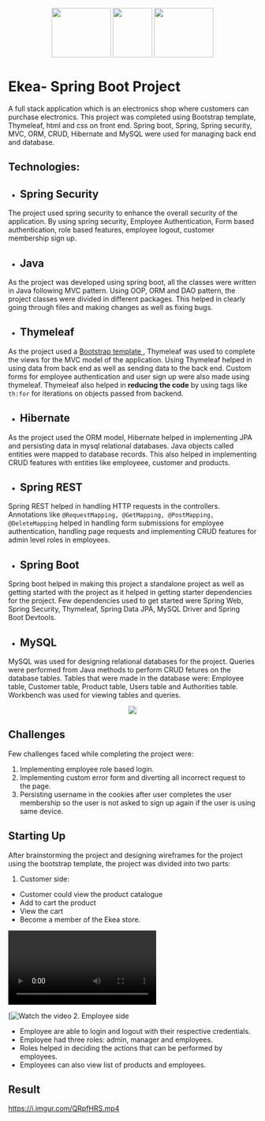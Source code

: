<p align="center">
  <img src="https://4.bp.blogspot.com/-ou-a_Aa1t7A/W6IhNc3Q0gI/AAAAAAAAD6Y/pwh44arKiuM_NBqB1H7Pz4-7QhUxAgZkACLcBGAs/s1600/spring-boot-logo.png" width="120" height="100">
    <img src="https://upload.wikimedia.org/wikipedia/en/thumb/3/30/Java_programming_language_logo.svg/1200px-Java_programming_language_logo.svg.png" width="80" height="100">
  <img src="https://hibernate.org/images/hibernate-logo.svg" width="120" height="100">
</p>


# Ekea- Spring Boot Project
A full stack application which is an electronics shop where customers can purchase electronics. This project was completed using Bootstrap template, Thymeleaf, html and css on front end. Spring boot, Spring, Spring security, MVC, ORM, CRUD, Hibernate and MySQL were used for managing back end and database.

## Technologies:

* ## Spring Security
The project used spring security to enhance the overall security of the application. By using spring security, Employee Authentication, Form based authentication, role based features, employee logout, customer membership sign up.

* ## Java
As the project was developed using spring boot, all the classes were written in Java following MVC pattern. Using OOP, ORM and DAO pattern, the project classes were divided in different packages. This helped in clearly going through files and making changes as well as fixing bugs.

* ## Thymeleaf

As the project used a <a href="https://startbootstrap.com/template/shop-homepage">Bootstrap template </a>, Thymeleaf was used to complete the views for the MVC model of the application. Using Thymeleaf helped in using data from back end as well as sending data to the back end. Custom forms for employee authentication and user sign up were also made using thymeleaf. Thymeleaf also helped in **reducing the code** by  using tags like ```th:for``` for iterations on objects passed from backend.


* ## Hibernate

As the project used the ORM model, Hibernate helped in implementing JPA and persisting data in mysql relational databases. Java objects called entities were mapped to database records. This also helped in implementing CRUD features with entities like employeee, customer and products.


* ## Spring REST

Spring REST helped in handling HTTP requests in the controllers. Annotations like ```@RequestMapping, @GetMapping, @PostMapping, @DeleteMapping``` helped in handling form submissions for employee authentication, handling page requests and implementing CRUD features for admin level roles in employees.

* ## Spring Boot

Spring boot helped in making this project a standalone project as well as getting started with the project as it helped in getting starter dependencies for the project. Few dependencies used to get started were Spring Web, Spring Security, Thymeleaf, Spring Data JPA, MySQL Driver and Spring Boot Devtools. 

* ## MySQL

MySQL was used for designing relational databases for the project. Queries were performed from Java methods to perform CRUD fetures on the database tables. Tables that were made in the database were: Employee table, Customer table, Product table, Users table and Authorities table. Workbench was used for viewing tables and queries.

<p align="center">
    <img src="https://i.imgur.com/6LsO1zy.png"/>
 </p>

## Challenges 
Few challenges faced while completing the project were:
1. Implementing employee role based login.
2. Implementing custom error form and diverting all incorrect request to the page.
3. Persisting username in the cookies after user completes the user membership so the user is not asked to sign up again if the user is using same device.


## Starting Up
After brainstorming the project and designing wireframes for the project using the bootstrap template, the project was divided into two parts:

1. Customer side:
*  Customer could view the product catalogue
*  Add to cart the product
*  View the cart 
*  Become a member of the Ekea store.

![Output sample](https://i.imgur.com/QRpfHRS.mp4)

[![Watch the video](https://imgur.com/QRpfHRS)
2. Employee side
* Employee are able to login and logout with their respective credentials.
* Employee had three roles: admin, manager and employees.
* Roles helped in deciding the actions that can be performed by employees.
* Employees can also view list of products and employees.

## Result


https://i.imgur.com/QRpfHRS.mp4
